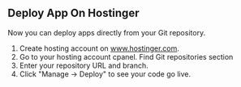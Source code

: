 Deploy App On Hostinger
-----------------------

Now you can deploy apps directly from your Git repository. 
 
1. Create hosting account on www.hostinger.com.
1. Go to your hosting account cpanel. Find Git repositories section
1. Enter your repository URL and branch.
1. Click "Manage -> Deploy" to see your code go live.
